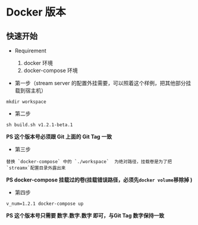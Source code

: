 # Docker 版本

## 快速开始

- Requirement
    1. docker 环境
    2. docker-compose 环境

- 第一步（stream server 的配置外挂需要，可以照着这个样例，把其他部分挂载到宿主机）

```
mkdir workspace
```

- 第二步

```
sh build.sh v1.2.1-beta.1
```

**PS 这个版本号必须跟 Git 上面的 Git Tag 一致**

- 第三步

```
替换 `docker-compose` 中的 `./workspace`  为绝对路径，挂载卷是为了把`streamx`配置目录外露出来
```
**PS docker-compose 挂载过的卷(挂载错误路径，必须先`docker volume`移除掉 )**

- 第四步

```
v_num=1.2.1 docker-compose up
```
**PS 这个版本号只需要 数字.数字.数字 即可，与Git Tag 数字保持一致**


